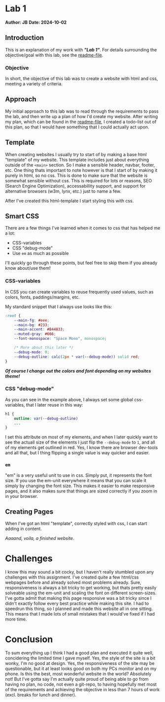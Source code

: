 # Lab 1
**Author: JB**
**Date: 2024-10-02**

## Introduction
This is an explanation of my work with ***"Lab 1"***. For details surrounding the objective/goal with this lab, see the [readme-file](./README.md).

### Objective
In short, the objective of this lab was to create a website with html and css, meeting a variety of criteria.

## Approach
My initial approach to this lab was to read through the requirements to pass the lab, and then write up a plan of how I'd create my website. After writing my plan, which can be found in the [readme-file](./README.md), I created a todo-list out of this plan, so that I would have something that I could actually act upon.

## Template
When creating websites I usually try to start of by making a base html "template" of my website. This template includes just about everything outside of the `<main>` section. So I make a sensible header, navbar, footer, etc. One thing thats important to note however is that I start of by making it purely in html, so no css. This is done to make sure that the website is somewhat sensible without css. This is required for lots or reasons, SEO (Search Engine Optimization), accessabillity support, and support for alternative browsers (w3m, lynx, etc.) just to name a few.

After I've created this html-template I start styling this with css.

## Smart CSS

There are a few things I've learned when it comes to css that has helped me a lot:
- CSS-variables
- CSS "debug-mode"
- Use `em` as much as possible

I'll quickly go through these points, but feel free to skip them if you already know about/use them!

### CSS-variables
In CSS you can create variables to reuse frequently used values, such as colors, fonts, paddings/margins, etc.

My standard snippet that I always use looks like this:
```css
:root {
	--main-fg: #eee;
	--main-bg: #233;
	--main-accent: #B44833;
	--muted-gray: #666;
	--font-monospace: "Space Mono", monospace;

    /* More about this later */
	--debug-mode: 0;
	--debug-outline: calc(2px * var(--debug-mode)) solid red;
}
```

***Of course I change out the colors and font depending on my websites theme!***

### CSS "debug-mode"
As you can see in the example above, I always set some global css-variables, that I later reuse in this way:
```css
h1 {
    outline: var(--debug-outline)
    ...
}
```

I set this attribute on most of my elements, and when I later quickly want to see the actuall size of the elements I just flip the `--debug-mode` to `1`, and all of my elements get outlined in red. Yes, I know there are browser dev-tools and all that, but I thing flipping a single value is way quicker and easier.

### `em`
"em" is a very useful unit to use in css. Simply put, it represents the font size. If you use the em-unit everywhere it means that you can scale it simply by changing the font size. This makes it easier to make responsive pages, and it also makes sure that things are sized correctly if you zoom in in your browser.

## Creating Pages
When I've got an html "template", correctly styled with css, I can start adding in content.

*Aaaand, voila, a finished website.*


# Challenges
I know this may sound a bit cocky, but I haven't really stumbled upon any challenges with this assignment. I've created quite a few html/css webpages before and already solved most problems already. Sure, responsiveness is always a bit tricky to get working, but thats pretty easily solveable using the em-unit and scaling the font on different screen-sizes. I've gotta admit that making this page responsive was a bit tricky since I didn't exactly follow every best practice while making this site. I had to speedrun this thing, so I planned and made this website all in one sitting. This means that I made lots of small mistakes that I would've fixed if I had more time.


# Conclusion
To sum everything up I think I had a good plan and executed it quite well, concidering the limited time I gave myself. Yes, the style of the site is a bit wonky, I'm no good at design. Yes, the responsiveness of the site may be questionable, but it at least looks good on both my PCs monitor and on my phone. Is this the best, most wonderful website in the world? Absolutely not! But I've gotta say I'm actually quite proud of being able to go from having no plan, no code, not even a git-repo, to having hopefully met most of the requirements and achieving the objective in less than 7 hours of work (excl. breaks for lunch and dinner).
